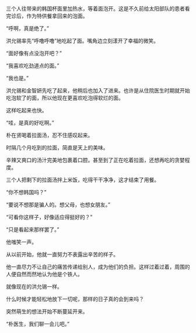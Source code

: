 三个人往带来的韩国杯面里加热水，等着面泡开。这是不久前给太阳部队的患者看完诊后，作为特供餐拿回来的泡面。

“呼啊，真是绝了。”

洪允锡率先“呼噜呼噜”地吃起了面。嘴角边立刻漾开了幸福的微笑。

“面好像有点没泡开吧？”

“我喜欢吃劲道点的面。”

“我也是。”

洪允锡和金智妍先吃了起来，他稍后也加入了进来。也许是从住院医生时期就开始吃泡软了的面，所以他现在更喜欢吃泡得软烂的面。

这样吃起来也快。

“哇，是真的好吃啊。”

朴在贤喝着拉面汤，忍不住感叹起来。

时隔几个月吃到的拉面，简直是天上的美味。

辛辣又爽口的汤汁完美地包裹着口腔。甚至到了正在吃着拉面，还想再吃的贪婪程度。

三个人把剩下的拉面汤拌上米饭，吃得干干净净，这才结束了用餐。

“你不想韩国吗？”

“要说不想那是骗人的。想父母，也想女朋友。”

“可看你这样子，好像适应得挺好的？”

“只是看起来那样罢了。”

他嗤笑一声。

从以前开始，他就一直努力不表露出辛苦的样子。

他一直尽力不让自己的痛苦传递给别人，成为他们的负担。这样过着过着，周围的人便自然而然地认为他是个铁人。

就像现在的洪允锡一样。

什么时候才能轻松地放下一切呢，那样的日子真的会到来吗？

突然萌生的想法开始不断蔓延开来。

“朴医生，我们聊一会儿吧。”